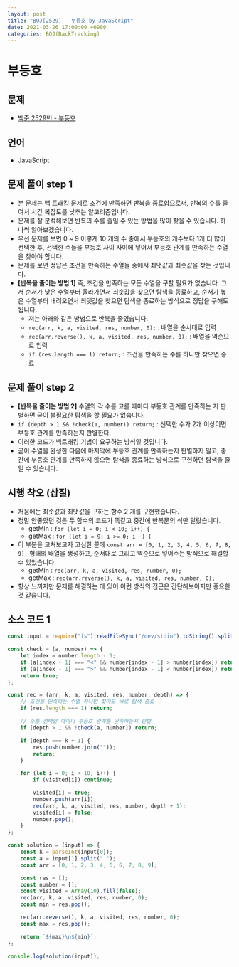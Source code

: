 ```yaml
---
layout: post
title: "BOJ[2529] - 부등호 by JavaScript"
date: 2021-03-26 17:00:00 +0900
categories: BOJ(BackTracking)
---
```


# 부등호

## 문제

- [백준 2529번 - 부등호](https://www.acmicpc.net/problem/2529)

## 언어

- JavaScript

## 문제 풀이 step 1

- 본 문제는 백 트래킹 문제로 조건에 만족하면 반복을 종료함으로써, 반복의 수를 줄여서 시간 복잡도를 낮추는 알고리즘입니다.
- 문제를 잘 분석해보면 반복의 수를 줄일 수 있는 방법을 많이 찾을 수 있습니다. 하나씩 알아보겠습니다.
- 우선 문제를 보면 0 ~ 9 이렇게 10 개의 수 중에서 부등호의 개수보다 1개 더 많이 선택한 후, 선택한 수들을 부등호 사이 사이에 넣어서 부등호 관계를 만족하는 수열을 찾아야 합니다.
- 문제를 보면 정답은 조건을 만족하는 수열들 중에서 최댓값과 최솟값을 찾는 것입니다.
- **[반복을 줄이는 방법 1]** 즉, 조건을 만족하는 모든 수열을 구할 필요가 없습니다. 그저 순서가 낮은 수열부터 올라가면서 최솟값을 찾으면 탐색을 종료하고, 순서가 높은 수열부터 내려오면서 최댓값을 찾으면 탐색을 종료하는 방식으로 정답을 구해도 됩니다.
  - 저는 아래와 같은 방법으로 반복을 줄였습니다.
  - `rec(arr, k, a, visited, res, number, 0);` : 배열을 순서대로 입력
  - `rec(arr.reverse(), k, a, visited, res, number, 0);` : 배열을 역순으로 입력
  - `if (res.length === 1) return;` : 조건을 만족하는 수를 하나만 찾으면 종료

## 문제 풀이 step 2

- **[반복을 줄이는 방법 2]** 수열의 각 수를 고를 때마다 부등호 관계를 만족하는 지 판별하면 굳이 불필요한 탐색을 할 필요가 없습니다.
- `if (depth > 1 && !check(a, number)) return;` : 선택한 수가 2개 이상이면 부등호 관계를 만족하는지 판별한다.
- 이러한 코드가 백트래킹 기법이 요구하는 방식일 것입니다.
- 굳이 수열을 완성한 다음에 마지막에 부등호 관계를 만족하는지 판별하지 말고, 중간에 부등호 관계를 만족하지 않으면 탐색을 종료하는 방식으로 구현하면 탐색을 줄일 수 있습니다.

## 시행 착오 (삽질)

- 처음에는 최솟값과 최댓값을 구하는 함수 2 개를 구현했습니다.
- 정말 안좋았던 것은 두 함수의 코드가 똑같고 중간에 반복문의 식만 달랐습니다.
  - getMin : `for (let i = 0; i < 10; i++) {`
  - getMax : `for (let i = 9; i >= 0; i--) {`
- 이 부분을 고쳐보고자 고심한 끝에 `const arr = [0, 1, 2, 3, 4, 5, 6, 7, 8, 9];` 형태의 배열을 생성하고, 순서대로 그리고 역순으로 넣어주는 방식으로 해결할 수 있었습니다.
  - getMin : `rec(arr, k, a, visited, res, number, 0);`
  - getMax : `rec(arr.reverse(), k, a, visited, res, number, 0);`
- 항상 느끼지만 문제를 해결하는 데 있어 이런 방식의 접근은 간단해보이지만 중요한 것 같습니다.

## 소스 코드 1

```jsx
const input = require("fs").readFileSync("/dev/stdin").toString().split("\n");

const check = (a, number) => {
	let index = number.length - 1;
	if (a[index - 1] === "<" && number[index - 1] > number[index]) return false;
	if (a[index - 1] === ">" && number[index - 1] < number[index]) return false;
	return true;
};

const rec = (arr, k, a, visited, res, number, depth) => {
	// 조건을 만족하는 수열 하나만 찾아도 바로 탐색 종료
	if (res.length === 1) return;

	// 수를 선택할 때마다 부등호 관계를 만족하는지 판별
	if (depth > 1 && !check(a, number)) return;

	if (depth === k + 1) {
		res.push(number.join(""));
		return;
	}

	for (let i = 0; i < 10; i++) {
		if (visited[i]) continue;

		visited[i] = true;
		number.push(arr[i]);
		rec(arr, k, a, visited, res, number, depth + 1);
		visited[i] = false;
		number.pop();
	}
};

const solution = (input) => {
	const k = parseInt(input[0]);
	const a = input[1].split(" ");
	const arr = [0, 1, 2, 3, 4, 5, 6, 7, 8, 9];

	const res = [];
	const number = [];
	const visited = Array(10).fill(false);
	rec(arr, k, a, visited, res, number, 0);
	const min = res.pop();

	rec(arr.reverse(), k, a, visited, res, number, 0);
	const max = res.pop();

	return `${max}\n${min}`;
};

console.log(solution(input));
```

